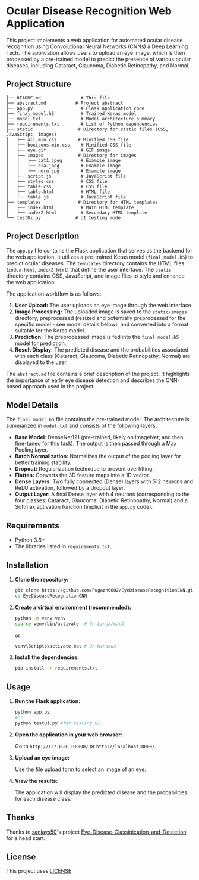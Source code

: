 # Ocular Disease Recognition Web Application

This project implements a web application for automated ocular disease recognition using Convolutional Neural Networks (CNNs) a Deep Learning Tech. The application allows users to upload an eye image, which is then processed by a pre-trained model to predict the presence of various ocular diseases, including Cataract, Glaucoma, Diabetic Retinopathy, and Normal.

## Project Structure

```
├── README.md               # This file
├── abstract.md           # Project abstract
├── app.py                  # Flask application code
├── final_model.h5          # Trained Keras model
├── model.txt               # Model architecture summary
├── requirements.txt        # List of Python dependencies
├── static                 # Directory for static files (CSS, JavaScript, images)
│   ├── all.min.css        # Minified CSS file
│   ├── boxicons.min.css    # Minified CSS file
│   ├── eye.gif             # GIF image
│   ├── images             # Directory for images
│   │   ├── cat1.jpeg       # Example image
│   │   ├── dia.jpeg        # Example image
│   │   └── norm.jpg        # Example image
│   ├── script.js           # JavaScript file
│   ├── styles.css          # CSS file
│   ├── table.css           # CSS file
│   ├── table.html          # HTML file
│   └── table.js            # JavaScript file
├── templates              # Directory for HTML templates
│   ├── index.html          # Main HTML template
│   └── index2.html         # Secondary HTML template
└── testUi.py             # UI testing mode
```

## Project Description

The `app.py` file contains the Flask application that serves as the backend for the web application.  It utilizes a pre-trained Keras model (`final_model.h5`) to predict ocular diseases. The `templates` directory contains the HTML files (`index.html`, `index2.html`) that define the user interface.  The `static` directory contains CSS, JavaScript, and image files to style and enhance the web application.

The application workflow is as follows:

1.  **User Upload:** The user uploads an eye image through the web interface.
2.  **Image Processing:** The uploaded image is saved to the `static/images` directory, preprocessed (resized and potentially preprocessed for the specific model - see model details below), and converted into a format suitable for the Keras model.
3.  **Prediction:** The preprocessed image is fed into the `final_model.h5` model for prediction.
4.  **Result Display:** The predicted disease and the probabilities associated with each class (Cataract, Glaucoma, Diabetic Retinopathy, Normal) are displayed to the user.

The `abstract.md` file contains a brief description of the project.  It highlights the importance of early eye disease detection and describes the CNN-based approach used in the project.

## Model Details

The `final_model.h5` file contains the pre-trained model. The architecture is summarized in `model.txt` and consists of the following layers:

*   **Base Model:** DenseNet121 (pre-trained, likely on ImageNet, and then fine-tuned for this task).  The output is then passed through a Max Pooling layer.
*   **Batch Normalization:**  Normalizes the output of the pooling layer for better training stability.
*   **Dropout:**  Regularization technique to prevent overfitting.
*   **Flatten:**  Converts the 3D feature maps into a 1D vector.
*   **Dense Layers:** Two fully connected (Dense) layers with 512 neurons and ReLU activation, followed by a Dropout layer.
*   **Output Layer:**  A final Dense layer with 4 neurons (corresponding to the four classes: Cataract, Glaucoma, Diabetic Retinopathy, Normal) and a Softmax activation function (implicit in the `app.py` code).

## Requirements

*   Python 3.6+
*   The libraries listed in `requirements.txt`.

## Installation

1.  **Clone the repository:**

    ```bash
    git clone https://github.com/Pugazh0602/EyeDiseaseRecognitionCNN.git
    cd EyeDiseaseRecognitionCNN
    ```

2.  **Create a virtual environment (recommended):**

    ```bash
    python -m venv venv
    source venv/bin/activate  # On Linux/macO
    ```
    or
    ```bash
    venv\Scripts\activate.bat # On Windows
    ```

3.  **Install the dependencies:**

    ```bash
    pip install -r requirements.txt
    ```

## Usage

1.  **Run the Flask application:**

    ```bash
    python app.py
    #or
    python testUi.py #for testing ui
    ```

2.  **Open the application in your web browser:**

    Go to `http://127.0.0.1:8000/` or `http://localhost:8000/`.

3.  **Upload an eye image:**

    Use the file upload form to select an image of an eye.

4.  **View the results:**

    The application will display the predicted disease and the probabilities for each disease class.

## Thanks
Thanks to [sanjays50](https://github.com/sanjays50)'s project [Eye-Disease-Classigication-and-Detection](https://github.com/sanjays50/Eye-Disease-Classigication-and-Detection) for a head start.

## License
This project uses [LICENSE](LICENSE)
